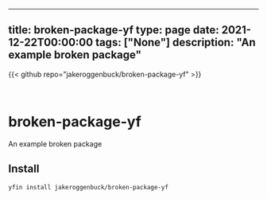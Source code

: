 
---
title: broken-package-yf
type: page
date: 2021-12-22T00:00:00
tags: ["None"]
description: "An example broken package"
---

{{< github repo="jakeroggenbuck/broken-package-yf" >}}

<br>

# broken-package-yf
An example broken package 

## Install
```
yfin install jakeroggenbuck/broken-package-yf
```
